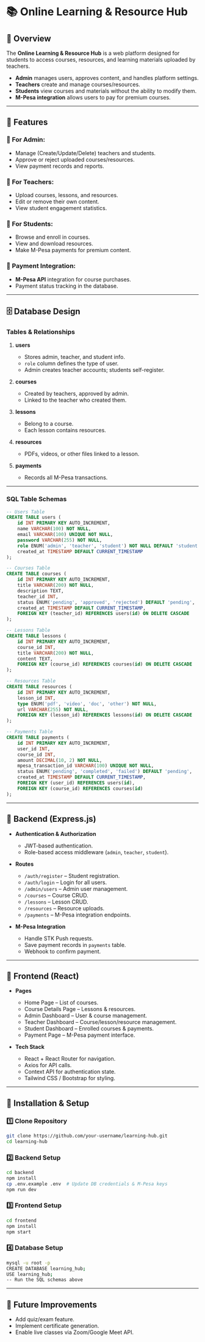 # 📚 Online Learning & Resource Hub

## 📖 Overview

The **Online Learning & Resource Hub** is a web platform designed for students to access courses, resources, and learning materials uploaded by teachers.

* **Admin** manages users, approves content, and handles platform settings.
* **Teachers** create and manage courses/resources.
* **Students** view courses and materials without the ability to modify them.
* **M-Pesa integration** allows users to pay for premium courses.

---

## 🎯 Features

### 🔹 For Admin:

* Manage (Create/Update/Delete) teachers and students.
* Approve or reject uploaded courses/resources.
* View payment records and reports.

### 🔹 For Teachers:

* Upload courses, lessons, and resources.
* Edit or remove their own content.
* View student engagement statistics.

### 🔹 For Students:

* Browse and enroll in courses.
* View and download resources.
* Make M-Pesa payments for premium content.

### 🔹 Payment Integration:

* **M-Pesa API** integration for course purchases.
* Payment status tracking in the database.

---

## 🗄 Database Design

### Tables & Relationships

1. **users**

   * Stores admin, teacher, and student info.
   * `role` column defines the type of user.
   * Admin creates teacher accounts; students self-register.

2. **courses**

   * Created by teachers, approved by admin.
   * Linked to the teacher who created them.

3. **lessons**

   * Belong to a course.
   * Each lesson contains resources.

4. **resources**

   * PDFs, videos, or other files linked to a lesson.

5. **payments**

   * Records all M-Pesa transactions.

---

### **SQL Table Schemas**

```sql
-- Users Table
CREATE TABLE users (
    id INT PRIMARY KEY AUTO_INCREMENT,
    name VARCHAR(100) NOT NULL,
    email VARCHAR(100) UNIQUE NOT NULL,
    password VARCHAR(255) NOT NULL,
    role ENUM('admin', 'teacher', 'student') NOT NULL DEFAULT 'student',
    created_at TIMESTAMP DEFAULT CURRENT_TIMESTAMP
);

-- Courses Table
CREATE TABLE courses (
    id INT PRIMARY KEY AUTO_INCREMENT,
    title VARCHAR(200) NOT NULL,
    description TEXT,
    teacher_id INT,
    status ENUM('pending', 'approved', 'rejected') DEFAULT 'pending',
    created_at TIMESTAMP DEFAULT CURRENT_TIMESTAMP,
    FOREIGN KEY (teacher_id) REFERENCES users(id) ON DELETE CASCADE
);

-- Lessons Table
CREATE TABLE lessons (
    id INT PRIMARY KEY AUTO_INCREMENT,
    course_id INT,
    title VARCHAR(200) NOT NULL,
    content TEXT,
    FOREIGN KEY (course_id) REFERENCES courses(id) ON DELETE CASCADE
);

-- Resources Table
CREATE TABLE resources (
    id INT PRIMARY KEY AUTO_INCREMENT,
    lesson_id INT,
    type ENUM('pdf', 'video', 'doc', 'other') NOT NULL,
    url VARCHAR(255) NOT NULL,
    FOREIGN KEY (lesson_id) REFERENCES lessons(id) ON DELETE CASCADE
);

-- Payments Table
CREATE TABLE payments (
    id INT PRIMARY KEY AUTO_INCREMENT,
    user_id INT,
    course_id INT,
    amount DECIMAL(10, 2) NOT NULL,
    mpesa_transaction_id VARCHAR(100) UNIQUE NOT NULL,
    status ENUM('pending', 'completed', 'failed') DEFAULT 'pending',
    created_at TIMESTAMP DEFAULT CURRENT_TIMESTAMP,
    FOREIGN KEY (user_id) REFERENCES users(id),
    FOREIGN KEY (course_id) REFERENCES courses(id)
);
```

---

## 🔧 Backend (Express.js)

* **Authentication & Authorization**

  * JWT-based authentication.
  * Role-based access middleware (`admin`, `teacher`, `student`).
* **Routes**

  * `/auth/register` – Student registration.
  * `/auth/login` – Login for all users.
  * `/admin/users` – Admin user management.
  * `/courses` – Course CRUD.
  * `/lessons` – Lesson CRUD.
  * `/resources` – Resource uploads.
  * `/payments` – M-Pesa integration endpoints.
* **M-Pesa Integration**

  * Handle STK Push requests.
  * Save payment records in `payments` table.
  * Webhook to confirm payment.

---

## 🎨 Frontend (React)

* **Pages**

  * Home Page – List of courses.
  * Course Details Page – Lessons & resources.
  * Admin Dashboard – User & course management.
  * Teacher Dashboard – Course/lesson/resource management.
  * Student Dashboard – Enrolled courses & payments.
  * Payment Page – M-Pesa payment interface.

* **Tech Stack**

  * React + React Router for navigation.
  * Axios for API calls.
  * Context API for authentication state.
  * Tailwind CSS / Bootstrap for styling.

---

## 🚀 Installation & Setup

### 1️⃣ Clone Repository

```bash
git clone https://github.com/your-username/learning-hub.git
cd learning-hub
```

### 2️⃣ Backend Setup

```bash
cd backend
npm install
cp .env.example .env  # Update DB credentials & M-Pesa keys
npm run dev
```

### 3️⃣ Frontend Setup

```bash
cd frontend
npm install
npm start
```

### 4️⃣ Database Setup

```bash
mysql -u root -p
CREATE DATABASE learning_hub;
USE learning_hub;
-- Run the SQL schemas above
```

---

## 📌 Future Improvements

* Add quiz/exam feature.
* Implement certificate generation.
* Enable live classes via Zoom/Google Meet API.


